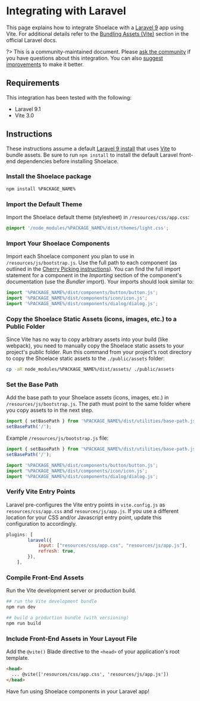 # Integrating with Laravel

This page explains how to integrate Shoelace with a [Laravel 9](https://laravel.com) app using Vite. For additional details refer to the [Bundling Assets (Vite)](https://laravel.com/docs/9.x/vite) section in the official Laravel docs.

?> This is a community-maintained document. Please [ask the community](/resources/community) if you have questions about this integration. You can also [suggest improvements](%REPO_URL%/blob/next/docs/tutorials/integrating-with-laravel.md) to make it better.

## Requirements

This integration has been tested with the following:

- Laravel 9.1
- Vite 3.0

## Instructions

These instructions assume a default [Laravel 9 install](https://laravel.com/docs/9.x/installation) that uses [Vite](https://vitejs.dev/) to bundle assets.
Be sure to run `npm install` to install the default Laravel front-end dependencies before installing Shoelace.

### Install the Shoelace package

```bash
npm install %PACKAGE_NAME%
```

### Import the Default Theme

Import the Shoelace default theme (stylesheet) in `/resources/css/app.css`:

```css
@import '/node_modules/%PACKAGE_NAME%/dist/themes/light.css';
```

### Import Your Shoelace Components

Import each Shoelace component you plan to use in `/resources/js/bootstrap.js`. Use the full path to each component (as outlined in the [Cherry Picking instructions](%DOCS_WEBSITE%/#/getting-started/installation?id=cherry-picking)). You can find the full import statement for a component in the _Importing_ section of the component's documentation (use the _Bundler_ import). Your imports should look similar to:

```js
import '%PACKAGE_NAME%/dist/components/button/button.js';
import '%PACKAGE_NAME%/dist/components/icon/icon.js';
import '%PACKAGE_NAME%/dist/components/dialog/dialog.js';
```

### Copy the Shoelace Static Assets (icons, images, etc.) to a Public Folder

Since Vite has no way to copy arbitrary assets into your build (like webpack), you need to manually copy the Shoelace static assets to your project's public folder. Run this command from your project's root directory to copy the Shoelace static assets to the `./public/assets` folder:

```sh
cp -aR node_modules/%PACKAGE_NAME%/dist/assets/ ./public/assets
```

### Set the Base Path

Add the base path to your Shoelace assets (icons, images, etc.) in `/resources/js/bootstrap.js`. The path must point to the same folder where you copy assets to in the next step.

```js
import { setBasePath } from '%PACKAGE_NAME%/dist/utilities/base-path.js';
setBasePath('/');
```

Example `/resources/js/bootstrap.js` file:

```js
import { setBasePath } from '%PACKAGE_NAME%/dist/utilities/base-path.js';
setBasePath('/');

import '%PACKAGE_NAME%/dist/components/button/button.js';
import '%PACKAGE_NAME%/dist/components/icon/icon.js';
import '%PACKAGE_NAME%/dist/components/dialog/dialog.js';
```

### Verify Vite Entry Points

Laravel pre-configures the Vite entry points in `vite.config.js` as `resources/css/app.css` and `resources/js/app.js`. If you use a different location for your CSS and/or Javascript entry point, update this configuration to accordingly.

```js
plugins: [
        laravel({
            input: ["resources/css/app.css", "resources/js/app.js"],
            refresh: true,
        }),
    ],
```

### Compile Front-End Assets

Run the Vite development server or production build.

```bash
## run the Vite development bundle
npm run dev

## build a production bundle (with versioning)
npm run build
```

### Include Front-End Assets in Your Layout File

Add the `@vite()` Blade directive to the `<head>` of your application's root template.

```html
<head>
  ... @vite(['resources/css/app.css', 'resources/js/app.js'])
</head>
```

Have fun using Shoelace components in your Laravel app!
